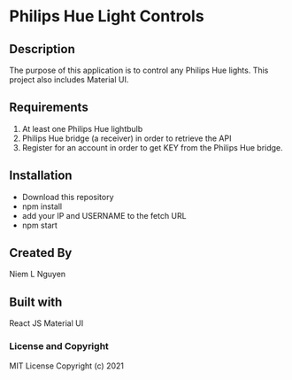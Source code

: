 # Philips Hue Light Controls

## Description

The purpose of this application is to control any Philips Hue lights. This project also includes Material UI.

## Requirements

1. At least one Philips Hue lightbulb
2. Philips Hue bridge (a receiver) in order to retrieve the API
3. Register for an account in order to get KEY from the Philips Hue bridge.

## Installation

- Download this repository
- npm install
- add your IP and USERNAME to the fetch URL
- npm start

## Created By

Niem L Nguyen

## Built with

React JS
Material UI

### License and Copyright

MIT License Copyright (c) 2021
